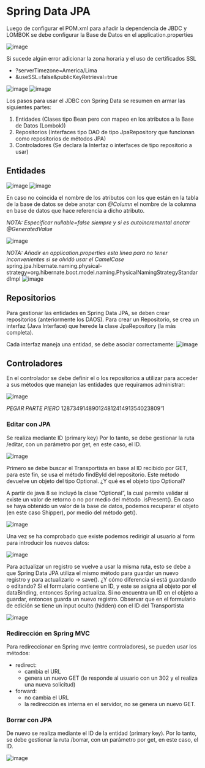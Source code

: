 
# Spring Data JPA

Luego de configurar el POM.xml para añadir la dependencia de JBDC y LOMBOK se debe configurar la Base de Datos en el application.properties

![image](https://github.com/Pierohc/GTICS/assets/133728861/557568d0-66ae-4a20-941e-b86f5fa20e80)

Si sucede algún error adicionar la zona horaria y el uso de certificados SSL

- ?serverTimezone=America/Lima
- &useSSL=false&publicKeyRetrieval=true

![image](https://github.com/Pierohc/GTICS/assets/133728861/567dec6e-a328-43fe-be93-b7819df77e3f)
![image](https://github.com/Pierohc/GTICS/assets/133728861/b8198c93-a9d4-40f7-8deb-7c17292a8a6e)


Los pasos para usar el JDBC con Spring Data se resumen en armar las siguientes partes:

1. Entidades (Clases tipo Bean pero con mapeo en los atributos a la Base de Datos (Lombok))
2. Repositorios (Interfaces tipo DAO de tipo JpaRepository que funcionan como repositorios de métodos JPA)
3. Controladores (Se declara la Interfaz o interfaces de tipo repositorio a usar)


## Entidades

![image](https://github.com/Pierohc/GTICS/assets/133728861/fc34e100-3841-4257-b15c-2002f9013da8)
![image](https://github.com/Pierohc/GTICS/assets/133728861/6820c42e-ecf2-4e0d-82c0-a41e70413d81)

En caso no coincida el nombre de los atributos con los que están en la tabla de la base de datos se debe anotar con *@Column* el nombre de la columna en base de datos que hace referencia a dicho atributo.

*NOTA: Especificar nullable=false siempre y si es autoincremental anotar @GeneratedValue*

![image](https://github.com/Pierohc/GTICS/assets/133728861/10338b91-b7dc-4371-916e-ae2b815eaf8b)

*NOTA: Añadir en application.properties esta linea para no tener inconvenientes si se olvidó usar el CamelCase*
spring.jpa.hibernate.naming.physical-strategy=org.hibernate.boot.model.naming.PhysicalNamingStrategyStandardImpl
![image](https://github.com/Pierohc/GTICS/assets/133728861/5ffc093d-254c-480a-9b21-69bbe0f66866)


## Repositorios

Para gestionar las entidades en Spring Data JPA, se deben crear repositorios (anteriormente los DAOS). Para crear un Repositorio, se crea un interfaz (Java Interface) que herede la clase JpaRepository (la más completa).

Cada interfaz maneja una entidad, se debe asociar correctamente:
![image](https://github.com/Pierohc/GTICS/assets/133728861/ed5f11ae-9a8c-4e49-88a6-b14e17ee1545)

## Controladores

En el controlador se debe definir el o los repositorios a utilizar para acceder a sus métodos que manejan las entidades que requiramos administrar:

![image](https://github.com/Pierohc/GTICS/assets/133728861/88a2b9b1-9de9-4d89-84dc-72feba21c857)






*PEGAR PARTE PIERO*
12873491489012481241491354023809'1



### Editar con JPA

Se realiza mediante ID (primary key) Por lo tanto, se debe gestionar la ruta /editar, con un parámetro por get, en este caso, el ID.

![image](https://github.com/Pierohc/GTICS/assets/133728861/a6b5840a-c0ee-4a1a-ad5f-0fe840ef92bc)

Primero se debe buscar el Transportista en base al ID recibido por GET, para este fin, se usa el método findById del repositorio.
Este método devuelve un objeto del tipo Optional. ¿Y qué es el objeto tipo Optional?

A partir de java 8 se incluyó la clase “Optional”, la cual permite validar si existe un valor de retorno o no por medio del método .isPresent(). En caso se haya obtenido un valor de la base de datos, podemos recuperar el objeto (en este caso Shipper), por medio del método get(). 

![image](https://github.com/Pierohc/GTICS/assets/133728861/94b3f5dd-2090-44f1-b1a6-a3c8f3760b3f)

Una vez se ha comprobado que existe podemos redirigir al usuario al form para introducir los nuevos datos:

![image](https://github.com/Pierohc/GTICS/assets/133728861/a2ad57e9-1013-4d2f-964f-c083117c5167)

Para actualizar un registro se vuelve a usar la misma ruta, esto se debe a que Spring Data JPA utiliza el mismo método para guardar un nuevo registro y para actualizarlo → save().
¿Y cómo diferencia si está guardando o editando? Si el formulario contiene un ID, y este se asigna al objeto por el dataBinding, entonces Spring actualiza. Si no encuentra un ID en el objeto a guardar, entonces guarda un nuevo registro.
Observar que en el formulario de edición se tiene un input oculto (hidden) con el ID del Transportista

![image](https://github.com/Pierohc/GTICS/assets/133728861/20594abd-5cad-44c7-b605-7b4bd14c7738)

### Redirección en Spring MVC

Para redireccionar en Spring mvc (entre controladores), se pueden usar los métodos:
- redirect: 
  - cambia el URL
  - genera un nuevo GET (le responde al usuario con un 302 y el realiza una nueva solicitud)
- forward:
  - no cambia el URL
  - la redirección es interna en el servidor, no se genera un nuevo GET.

### Borrar con JPA

De nuevo se realiza mediante el ID de la entidad (primary key). Por lo tanto, se debe gestionar la ruta /borrar, con un parámetro por get, en este caso, el ID.

![image](https://github.com/Pierohc/GTICS/assets/133728861/12a96afd-4133-4f91-a8ca-28d96e72b42f)





